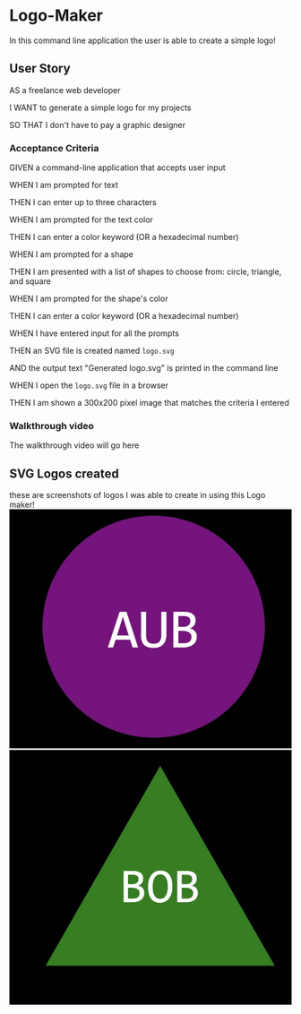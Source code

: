 # Logo-Maker
In this command line application the user is able to create a simple logo!

## User Story
AS a freelance web developer

I WANT to generate a simple logo for my projects

SO THAT I don't have to pay a graphic designer

### Acceptance Criteria
GIVEN a command-line application that accepts user input

WHEN I am prompted for text

THEN I can enter up to three characters

WHEN I am prompted for the text color

THEN I can enter a color keyword (OR a hexadecimal number)

WHEN I am prompted for a shape

THEN I am presented with a list of shapes to choose from: circle, triangle, and square

WHEN I am prompted for the shape's color

THEN I can enter a color keyword (OR a hexadecimal number)

WHEN I have entered input for all the prompts

THEN an SVG file is created named `logo.svg`

AND the output text "Generated logo.svg" is printed in the command line

WHEN I open the `logo.svg` file in a browser

THEN I am shown a 300x200 pixel image that matches the criteria I entered

### Walkthrough video 
The walkthrough video will go here 


## SVG Logos created 
these are screenshots of logos I was able to create in using this Logo maker!
![Aub logo](aubSVG.jpg)
![Bob logo](BOBSVG.jpg)
